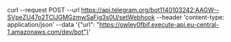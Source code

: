  curl --request POST --url https://api.telegram.org/bot1140103242:AAGW--SVpeZU47o2TClJGMGzmwSaFig3s0U/setWebhook --header 'content-type: application/json' --data '{"url": "https://owley0fbif.execute-api.eu-central-1.amazonaws.com/dev/bot"}'

